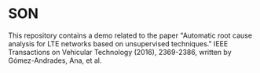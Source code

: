 # SON
This repository contains a demo related to the paper "Automatic root cause analysis for LTE networks based on unsupervised techniques." IEEE Transactions on Vehicular Technology (2016), 2369-2386, written by Gómez-Andrades, Ana, et al. 
